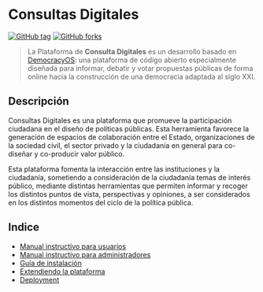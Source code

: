 # Consultas Digitales
 [![GitHub tag](https://img.shields.io/github/tag/datosgobar/consulta-publica.svg?style=flat-square)](https://GitHub.com/datosgobar/consulta-publica/tags) 
[![GitHub forks](https://img.shields.io/github/forks/datosgobar/consulta-publica.svg?style=flat-square&label=Fork&maxAge=2592000)](https://GitHub.com/datosgobar/consulta-publica/network/)

> La Plataforma de **Consulta Digitales** es un desarrollo basado en [DemocracyOS](https://github.com/DemocracyOS/democracyos): una plataforma de código abierto especialmente diseñada para informar, debatir y votar propuestas públicas de forma online hacia la construcción de una democracia adaptada al siglo XXI.

## Descripción

Consultas Digitales es una plataforma que promueve la participación ciudadana en el diseño de políticas públicas.
Esta herramienta favorece la generación de espacios de colaboración entre el Estado, organizaciones de la sociedad civil, el sector privado y la ciudadanía en general para co-diseñar y co-producir valor público.

Esta plataforma fomenta la interacción entre las instituciones y la ciudadanía, sometiendo a consideración de la ciudadanía temas de interés público, mediante distintas herramientas que permiten informar y recoger los distintos puntos de vista, perspectivas y opiniones, a ser considerados en los distintos momentos del ciclo de la política pública.

## Indice

- [Manual instructivo para usuarios](/docs/manual-usuarios.md)
- [Manual instructivo para administradores](/docs/manual-admin.md)
- [Guía de instalación](/docs/development.md)
- [Extendiendo la plataforma](/docs/personalizacion.md)
- [Deployment](/deployment/README.md)
